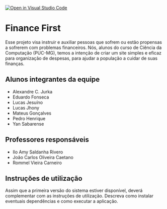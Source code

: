 [![Open in Visual Studio Code](https://classroom.github.com/assets/open-in-vscode-c66648af7eb3fe8bc4f294546bfd86ef473780cde1dea487d3c4ff354943c9ae.svg)](https://classroom.github.com/online_ide?assignment_repo_id=8477453&assignment_repo_type=AssignmentRepo)
# Finance First

Esse projeto visa instruir e auxiliar pessoas que sofrem ou estão propensas a sofrerem com problemas financeiros. Nós, alunos do curso de Ciência da Computação (PUC-MG), temos a intenção de criar um site simples e eficaz para organização de despesas, para ajudar a população a cuidar de suas finanças.


## Alunos integrantes da equipe

* Alexandre C. Jurka
* Eduardo Fonseca
* Lucas Jesuíno
* Lucas Jhony
* Mateus Gonçalves
* Pedro Henrique
* Yan Sabarense 

## Professores responsáveis

* Ilo Amy Saldanha Rivero
* João Carlos Oliveira Caetano
* Rommel Vieira Carneiro

## Instruções de utilização

Assim que a primeira versão do sistema estiver disponível, deverá complementar com as instruções de utilização. Descreva como instalar eventuais dependências e como executar a aplicação.
